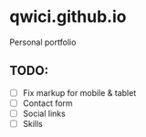 # qwici.github.io
Personal portfolio

## TODO:
- [ ] Fix markup  for mobile & tablet
- [ ] Contact form
- [ ] Social links
- [ ] Skills
